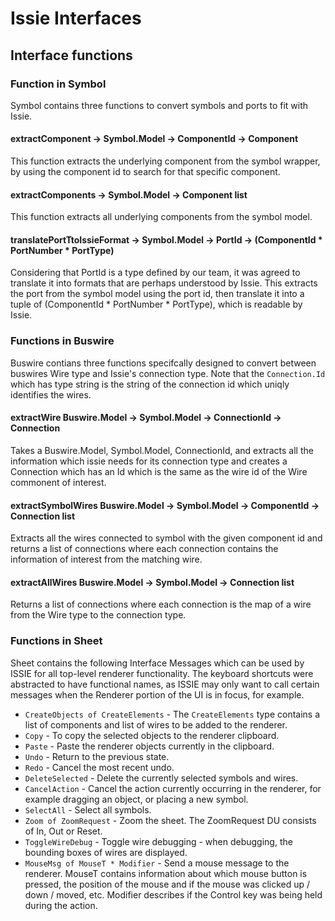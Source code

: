 # Issie Interfaces

## Interface functions 
### Function in Symbol
Symbol contains three functions to convert symbols and ports to fit with Issie. 

#### extractComponent -> Symbol.Model -> ComponentId -> Component
This function extracts the underlying component from the symbol wrapper, by using the component id to search for that specific component.

#### extractComponents -> Symbol.Model -> Component list
This function extracts all underlying components from the symbol model. 

#### translatePortTtoIssieFormat -> Symbol.Model -> PortId -> (ComponentId * PortNumber * PortType)
Considering that PortId is a type defined by our team, it was agreed to translate it into formats that are perhaps understood by Issie. This extracts the port from the symbol model using the port id, then translate it into a tuple of (ComponentId * PortNumber * PortType), which is readable by Issie. 

### Functions in Buswire
Buswire contians three functions specifcally designed to convert between buswires Wire type and Issie's connection type. Note that the ```Connection.Id``` which has type string is the string of the connection id which uniqly identifies the wires. 

#### extractWire Buswire.Model -> Symbol.Model -> ConnectionId -> Connection
Takes a Buswire.Model, Symbol.Model, ConnectionId, and extracts all the information which issie needs for its connection type and creates a Connection which has an Id which is the same as the wire id of the Wire commonent of interest.
#### extractSymbolWires Buswire.Model -> Symbol.Model -> ComponentId -> Connection list
Extracts all the wires connected to symbol with the given component id and returns a list of connections where each connection contains the information of interest from the matching wire.

#### extractAllWires Buswire.Model -> Symbol.Model -> Connection list
Returns a list of connections where each connection is the map of a wire from the Wire type to the connection type. 

### Functions in Sheet
Sheet contains the following Interface Messages which can be used by ISSIE for all top-level renderer functionality. The keyboard shortcuts were abstracted to have functional names, as ISSIE may only want to call certain messages when the Renderer portion of the UI is in focus, for example.

* `CreateObjects of CreateElements` - The `CreateElements` type contains a list of components and list of wires to be added to the renderer.
* `Copy` - To copy the selected objects to the renderer clipboard.
* `Paste` - Paste the renderer objects currently in the clipboard.
* `Undo` - Return to the previous state.
* `Redo` - Cancel the most recent undo.
* `DeleteSelected` - Delete the currently selected symbols and wires.
* `CancelAction` - Cancel the action currently occurring in the renderer, for example dragging an object, or placing a new symbol.
* `SelectAll` - Select all symbols.
* `Zoom of ZoomRequest` - Zoom the sheet. The ZoomRequest DU consists of In, Out or Reset.
* `ToggleWireDebug` - Toggle wire debugging - when debugging, the bounding boxes of wires are displayed.
* `MouseMsg of MouseT * Modifier` - Send a mouse message to the renderer. MouseT contains information about which mouse button is pressed, the position of the mouse and if the mouse was clicked up / down / moved, etc. Modifier describes if the Control key was being held during the action.
